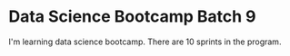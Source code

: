 # Data Science Bootcamp Batch 9

I'm learning data science bootcamp. There are 10 sprints in the program.

